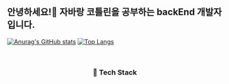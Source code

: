## 안녕하세요!👋 자바랑 코틀린을 공부하는 backEnd 개발자입니다.


  [![Anurag's GitHub stats](https://github-readme-stats.vercel.app/api?username=gooddle)](https://github.com/gooddle/github-readme-stats) [![Top Langs](https://github-readme-stats.vercel.app/api/top-langs/?username=gooddle)](https://github.com/gooddle/github-readme-stats)

  </br>
<h3 align="center"> 🌱 Tech Stack  </h3>
<div align="center">

<!--
**gooddle/gooddle** is a ✨ _special_ ✨ repository because its `README.md` (this file) appears on your GitHub profile.

Here are some ideas to get you started:

- 🔭 I’m currently working on ...
- 🌱 I’m currently learning ...
- 👯 I’m looking to collaborate on ...
- 🤔 I’m looking for help with ...
- 💬 Ask me about ...
- 📫 How to reach me: ...
- 😄 Pronouns: ...
- ⚡ Fun fact: ...
-->
